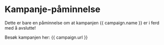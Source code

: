 # Kampanje-påminnelse

Dette er bare en påminnelse om at kampanjen {{ campaign.name }} er i ferd med å avslutte!

Besøk kampanjen her: {{ campaign.url }}
